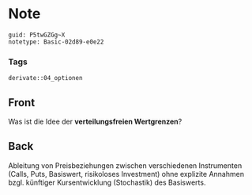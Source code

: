 # Note
```
guid: P5twGZGg~X
notetype: Basic-02d89-e0e22
```

### Tags
```
derivate::04_optionen
```

## Front
Was ist die Idee der <b>verteilungsfreien Wertgrenzen</b>?

## Back
Ableitung von Preisbeziehungen zwischen verschiedenen Instrumenten (Calls, Puts, Basiswert, risikoloses Investment) ohne explizite Annahmen bzgl. künftiger Kursentwicklung (Stochastik) des Basiswerts.
